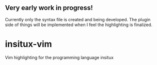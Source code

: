 ## Very early work in progress!
Currently only the syntax file is created and being developed. The plugin side of things will be implemented when I feel the highlighting is finalized.

# insitux-vim
Vim highlighting for the programming language insitux
